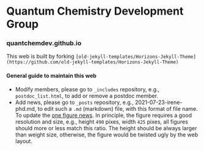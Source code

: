# Quantum Chemistry Development Group 
### quantchemdev.github.io
This web is built by forking `[old-jekyll-templates/Horizons-Jekyll-Theme](https://github.com/old-jekyll-templates/Horizons-Jekyll-Theme)`
#### General guide to maintain this web
* Modify members, please go to `_includes` repository, e.g., `postdoc_list.html`, to add or remove a postdoc member.
* Add news, please go to `_posts` repository, e.g., 2021-07-23-irene-phd.md, to edit such a `.md` (markdown) file, with this format of file name. To update the [one figure news](https://quantchemdev.github.io/blog/). In principle, the figure requires a good resolution and size, e.g., height `490` pixes, width `425` pixes, all figures should more or less match this ratio. The height should be always larger than weight size, otherwise, the figure would be twisted ugly by the web layout.
